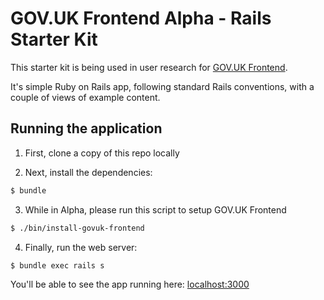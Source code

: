 # GOV.UK Frontend Alpha - Rails Starter Kit

This starter kit is being used in user research for [GOV.UK Frontend](https://github.com/alphagov/govuk_frontend_alpha).

It's simple Ruby on Rails app, following standard Rails conventions, with a couple of views of example content.

## Running the application

1. First, clone a copy of this repo locally

2. Next, install the dependencies:

  ```sh
  $ bundle
  ```

3. While in Alpha, please run this script to setup GOV.UK Frontend

  ```sh
  $ ./bin/install-govuk-frontend
  ```

4. Finally, run the web server:

  ```sh
  $ bundle exec rails s
  ```

You'll be able to see the app running here: [localhost:3000](http://localhost:3000/)
